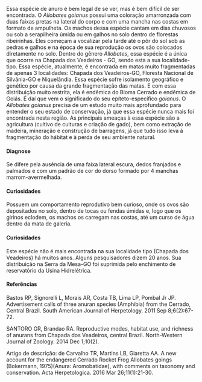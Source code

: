 ﻿Essa espécie de anuro é bem legal de se ver, mas é bem difícil de ser encontrada. O *Allobates goianus* possui uma coloração amarronzada com duas faixas pretas na lateral do corpo e com uma mancha nas costas em formato de ampulheta.
Os machos dessa espécie cantam em dias chuvosos ou sob a serapilheira úmida ou em galhos no solo dentro de florestas ribeirinhas. Eles começam a vocalizar pela tarde até o pôr do sol sob as pedras e galhos e na época de sua reprodução os ovos são colocados diretamente no solo.
Dentro do gênero *Allobates*, essa espécie é a única que ocorre na Chapada dos Veadeiros - GO, sendo esta a sua <glossario>localidade-tipo</glossario>. Essa espécie, atualmente, é encontrada em matas muito fragmentadas de apenas 3 localidades: Chapada dos Veadeiros-GO, Floresta Nacional de Silvânia-GO e Niquelândia. 
Essa espécie sofre isolamento geográfico e genético por causa da grande fragmentação das matas. E com essa distribuição muito restrita, ela é <glossario>endêmica</glossario> do Bioma Cerrado e <glossario>endêmica</glossario> de Goiás. É daí que vem o significado do seu <glossario>epíteto-específico</glossario> *goianus*.
O *Allobates goianus* precisa de um estudo muito mais aprofundado para entender o seu estado de conservação, já que essa espécie nunca mais foi encontrada nesta região. As principais ameaças à essa espécie são a agricultura (cultivo de culturas e criação de gado), bem como extração de madeira, mineração e construção de barragens, já que tudo isso leva à fragmentação do hábitat e à perda de seu ambiente natural.
 






#### Diagnose
Se difere pela ausência de uma faixa lateral escura, dedos franjados e palmados e com um padrão de cor do dorso formado por 4 manchas marrom-avermelhada.








#### Curiosidades
Possuem um comportamento reprodutivo bem curioso, onde os ovos são depositados no solo, dentro de tocas ou fendas úmidas e, logo que os girinos eclodem, os machos os carregam nas costas, até um curso de água dentro da mata de galeria.


#### Curiosidades
Este espécie não é mais encontrada na sua localidade tipo (Chapada dos Veadeiros) há muitos anos. Alguns pesquisadores dizem 20 anos. Sua distribuição na Serra da Mesa-GO foi suprimida pelo enchimento de reservatório da Usina Hidrelétrica.








#### Referências
Bastos RP, Signorelli L, Morais AR, Costa TB, Lima LP, Pombal Jr JP. Advertisement calls of three anuran species (Amphibia) from the Cerrado, Central Brazil. South American Journal of Herpetology. 2011 Sep 8;6(2):67-72.


SANTORO GR, Brandao RA. Reproductive modes, habitat use, and richness of anurans from Chapada dos Veadeiros, central Brazil. North-Western Journal of Zoology. 2014 Dec 1;10(2).


Artigo de descrição:
de Carvalho TR, Martins LB, Giaretta AA. A new account for the endangered Cerrado Rocket Frog Allobates goings (Bokermann, 1975)(Anura: Aromobatidae), with comments on taxonomy and conservation. Acta Herpetologica. 2016 Mar 26;11(1):21-30.